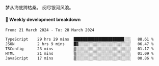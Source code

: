 梦从海底跨枯桑。
阅尽银河风浪。


#### 📝 Weekly development breakdown

<!--START_SECTION:waka-->

```txt
From: 21 March 2024 - To: 28 March 2024

TypeScript    29 hrs 29 mins  ██████████████████████░░░   88.61 %
JSON          2 hrs 9 mins    █▓░░░░░░░░░░░░░░░░░░░░░░░   06.47 %
TSConfig      23 mins         ▒░░░░░░░░░░░░░░░░░░░░░░░░   01.17 %
HTML          21 mins         ▒░░░░░░░░░░░░░░░░░░░░░░░░   01.09 %
JavaScript    17 mins         ▒░░░░░░░░░░░░░░░░░░░░░░░░   00.86 %
```

<!--END_SECTION:waka-->



